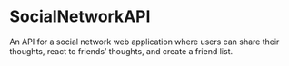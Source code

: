 # SocialNetworkAPI
An API for a social network web application where users can share their thoughts, react to friends’ thoughts, and create a friend list. 
